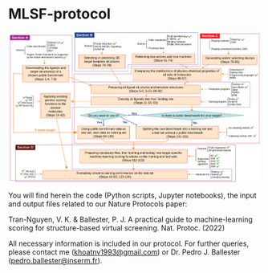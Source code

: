 # MLSF-protocol

![Protocol-Workflow](https://github.com/vktrannguyen/MLSF-protocol/blob/main/Figure1-protoc.png)

You will find herein the code (Python scripts, Jupyter notebooks), the input and output files related to our Nature Protocols paper:

Tran-Nguyen, V. K. & Ballester, P. J. A practical guide to machine-learning scoring for structure-based virtual screening. Nat. Protoc. (2022)

All necessary information is included in our protocol. For further queries, please contact me (khoatnv1993@gmail.com) or Dr. Pedro J. Ballester (pedro.ballester@inserm.fr).

